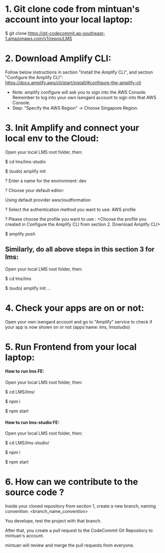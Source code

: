 # 1. Git clone code from mintuan's account into your local laptop: 
$ git clone https://git-codecommit.ap-southeast-1.amazonaws.com/v1/repos/LMS



# 2. Download Amplify CLI:  
Follow below instructions in section "Install the Amplify CLI", and section "Configure the Amplify CLI": 
https://docs.amplify.aws/cli/start/install/#configure-the-amplify-cli 
* Note: amplify configure will ask you to sign into the AWS Console. Remember to log into your own isengard account to sign into that AWS Console.
* Step: "Specify the AWS Region" -> Choose Singapore Region.

# 3. Init Amplify and connect your local env to the Cloud:
Open your local LMS root folder, then:

$ cd lms/lms-studio

$ (sudo) amplify init

? Enter a name for the environment: dev

? Choose your default editor: <Choose your favorite editor>

Using default provider  awscloudformation

? Select the authentication method you want to use: AWS profile

? Please choose the profile you want to use : <Choose the profile you created in Configure the Amplify CLI from section 2. Download Amplify CLI>

$ amplify push


##  Similarly, do all above steps in this section 3 for lms:
Open your local LMS root folder, then:

$ cd lms/lms

$ (sudo) amplify init
...


# 4. Check your apps are on or not:
Open your own isengard account and go to "Amplify" service to check if your app is now shown on or not (apps'name:  lms, lmsstudio)   

# 5. Run Frontend  from your local laptop:
#### How to run lms FE:
Open your local LMS root folder, then:

$ cd LMS/lms/

$ npm i

$ npm start

#### How to run lms-studio FE:
Open your local LMS root folder, then:

$ cd LMS/lms-studio/

$ npm i

$ npm start

# 6. How can we contribute to the source code ?
Inside your cloned repository from section 1, create a new branch, naming convention: <branch_name_convention>

You develope, test the project with that branch.

After that, you create a pull request to the CodeCommit Git Repository to mintuan's account.

mintuan will review and merge the pull requests from everyone.


